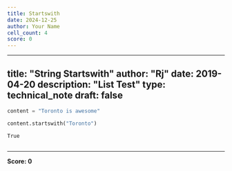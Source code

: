 ```yaml
---
title: Startswith
date: 2024-12-25
author: Your Name
cell_count: 4
score: 0
---
```


---
title: "String Startswith"
author: "Rj"
date: 2019-04-20
description: "List Test"
type: technical_note
draft: false
---

```python
content = "Toronto is awesome"
```


```python
content.startswith("Toronto")
```




    True




```python

```


---
**Score: 0**